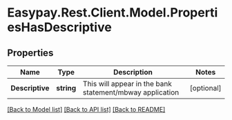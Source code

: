 # Easypay.Rest.Client.Model.PropertiesHasDescriptive

## Properties

Name | Type | Description | Notes
------------ | ------------- | ------------- | -------------
**Descriptive** | **string** | This will appear in the bank statement/mbway application | [optional] 

[[Back to Model list]](../README.md#documentation-for-models) [[Back to API list]](../README.md#documentation-for-api-endpoints) [[Back to README]](../README.md)

